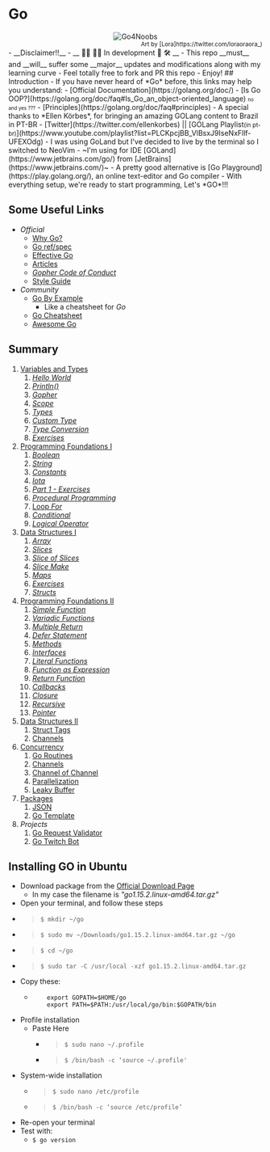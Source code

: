 # Go
<div style="text-align:center">
    <img src="https://github.com/rafaelbreno/go4noobs/blob/master/.src/RAMISTI.png?raw=true" alt="Go4Noobs" />
</div>
<div style="text-align:right">
    <small>Art by [Lora]https://twitter.com/loraoraora_)</small>
</div>
- __Disclaimer!!__
- __ 👨‍💻 👩‍💻 In development 🚧 🛠 __
- This repo __must__ and __will__ suffer some __major__ updates and modifications along with my learning curve
- Feel totally free to fork and PR this repo
- Enjoy!
## Introduction
- If you have never heard of *Go* before, this links may help you understand:
    - [Official Documentation](https://golang.org/doc/)
    - [Is Go OOP?](https://golang.org/doc/faq#Is_Go_an_object-oriented_language) <small><small>no and yes ???</small></small>
    - [Principles](https://golang.org/doc/faq#principles)
    - A special thanks to *Ellen Körbes*, for bringing an amazing GOLang content to Brazil in PT-BR
        - [Twitter](https://twitter.com/ellenkorbes) || [GOLang Playlist<small>(in pt-br)</small>](https://www.youtube.com/playlist?list=PLCKpcjBB_VlBsxJ9IseNxFllf-UFEXOdg)
- I was using GoLand but I've decided to live by the terminal so I switched to NeoVim
- ~I'm using for IDE [GOLand](https://www.jetbrains.com/go/) from [JetBrains](https://www.jetbrains.com/)~
- A pretty good alternative is [Go Playground](https://play.golang.org/), an online text-editor and Go compiler
- With everything setup, we're ready to start programming, Let's *GO*!!!

## Some Useful Links
- _Official_
    - [Why Go?](https://go.dev/solutions#case-studies)
    - [Go ref/spec](https://golang.org/ref/spec)
    - [Effective Go](https://golang.org/doc/effective_go.html)
    - [Articles](https://golang.org/doc/#articles)
    - [_Gopher Code of Conduct_](https://golang.org/conduct#values)
    - [Style Guide](https://github.com/golang/go/wiki/CodeReviewComments)
- _Community_
    - [Go By Example](https://gobyexample.com/)
        - Like a cheatsheet for _Go_
    - [Go Cheatsheet](https://devhints.io/go) 
    - [Awesome Go](https://awesome-go.com/)
## Summary
1. [Variables and Types](https://github.com/rafaelbreno/go4noobs/tree/master/01_variables_and_types)
    01. [_Hello World_](https://github.com/rafaelbreno/go4noobs/tree/master/01_variables_and_types/01_Hello_World)
    02. [_Println()_](https://github.com/rafaelbreno/go4noobs/tree/master/01_variables_and_types/02_Println)
    03. [_Gopher_](https://github.com/rafaelbreno/go4noobs/tree/master/01_variables_and_types/03_gopher)
    04. [_Scope_](https://github.com/rafaelbreno/go4noobs/tree/master/01_variables_and_types/04_Scope)
    05. [_Types_](https://github.com/rafaelbreno/go4noobs/tree/master/01_variables_and_types/05_types)
    06. [_Custom Type_](https://github.com/rafaelbreno/go4noobs/tree/master/01_variables_and_types/06_custom_type)
    07. [_Type Conversion_](https://github.com/rafaelbreno/go4noobs/tree/master/01_variables_and_types/07_conversion)
    08. [_Exercises_](https://github.com/rafaelbreno/go4noobs/tree/master/01_variables_and_types/08_exercises)
2. [Programming Foundations I](https://github.com/rafaelbreno/go4noobs/tree/master/02_programming_foundations)
    01. [_Boolean_](https://github.com/rafaelbreno/go4noobs/tree/master/02_programming_foundations/01_boolean)
    02. [_String_](https://github.com/rafaelbreno/go4noobs/tree/master/02_programming_foundations/02_string)
    03. [_Constants_](https://github.com/rafaelbreno/go4noobs/tree/master/02_programming_foundations/03_const)
    04. [_Iota_](https://github.com/rafaelbreno/go4noobs/tree/master/02_programming_foundations/04_iota)
    05. [_Part 1 - Exercises_](https://github.com/rafaelbreno/go4noobs/tree/master/02_programming_foundations/05_01_exercises)
    06. [_Procedural Programming_](https://github.com/rafaelbreno/go4noobs/tree/master/02_programming_foundations/06_procedural)
    07. [Loop _For_](https://github.com/rafaelbreno/go4noobs/tree/master/02_programming_foundations/07_loop_for)
    08. [_Conditional_](https://github.com/rafaelbreno/go4noobs/tree/master/02_programming_foundations/08_conditionals)
    09. [_Logical Operator_](https://github.com/rafaelbreno/go4noobs/tree/master/02_programming_foundations/09_logical_operators)
3. [Data Structures I](https://github.com/rafaelbreno/go4noobs/tree/master/03_data_structures)
    01. [_Array_](https://github.com/rafaelbreno/go4noobs/tree/master/03_data_structures/01_array)
    02. [_Slices_](https://github.com/rafaelbreno/go4noobs/tree/master/03_data_structures/02_slice)
    03. [_Slice of Slices_](https://github.com/rafaelbreno/go4noobs/tree/master/03_data_structures/03_slice_of_slice)
    04. [_Slice Make_](https://github.com/rafaelbreno/go4noobs/tree/master/03_data_structures/04_slice_make)
    05. [_Maps_](https://github.com/rafaelbreno/go4noobs/tree/master/03_data_structures/05_maps)
    06. [_Exercises_](https://github.com/rafaelbreno/go4noobs/tree/master/03_data_structures/06_exercises)
    07. [_Structs_](https://github.com/rafaelbreno/go4noobs/tree/master/03_data_structures/07_struct)
4. [Programming Foundations II](https://github.com/rafaelbreno/go4noobs/tree/master/04_programming_foundations_2)
    1. [_Simple Function_](https://github.com/rafaelbreno/go4noobs/tree/master/04_programming_foundations_2/01_simple_function)
    02. [_Variadic Functions_](https://github.com/rafaelbreno/go4noobs/tree/master/04_programming_foundations_2/02_variadic_functions)
    03. [_Multiple Return_](https://github.com/rafaelbreno/go4noobs/tree/master/04_programming_foundations_2/03_multiple_return)
    04. [_Defer Statement_](https://github.com/rafaelbreno/go4noobs/tree/master/04_programming_foundations_2/04_defer_statement)
    05. [_Methods_](https://github.com/rafaelbreno/go4noobs/tree/master/04_programming_foundations_2/05_methods)
    06. [_Interfaces_](https://github.com/rafaelbreno/go4noobs/tree/master/04_programming_foundations_2/06_interfaces)
    07. [_Literal Functions_](https://github.com/rafaelbreno/go4noobs/tree/master/04_programming_foundations_2/07_literal_funcs)
    08. [_Function as Expression_](https://github.com/rafaelbreno/go4noobs/tree/master/04_programming_foundations_2/08_func_as_exp)
    09. [_Return Function_](https://github.com/rafaelbreno/go4noobs/tree/master/04_programming_foundations_2/09_return_func)
    10. [_Callbacks_](https://github.com/rafaelbreno/go4noobs/tree/master/04_programming_foundations_2/10_callbacks)
    11. [_Closure_](https://github.com/rafaelbreno/go4noobs/tree/master/04_programming_foundations_2/11_closure)
    12. [_Recursive_](https://github.com/rafaelbreno/go4noobs/tree/master/04_programming_foundations_2/12_recursive)
    12. [_Pointer_](https://github.com/rafaelbreno/go4noobs/tree/master/04_programming_foundations_2/13_pointer)
5. [Data Structures II](https://github.com/rafaelbreno/go4noobs/tree/master/05_data_structures_2)
    1. [Struct Tags](https://github.com/rafaelbreno/go4noobs/tree/master/05_data_structures_2/01_struct_tags)
    2. [Channels](https://github.com/rafaelbreno/go4noobs/tree/master/05_data_structures_2/02_channels)
6. [Concurrency](https://github.com/rafaelbreno/go4noobs/tree/master/06_concurrency)
    1. [Go Routines](https://github.com/rafaelbreno/go4noobs/tree/master/06_concurrency/01_go_routines)
    2. [Channels](https://github.com/rafaelbreno/go4noobs/tree/master/06_concurrency/02_channels)
    3. [Channel of Channel](https://github.com/rafaelbreno/go4noobs/tree/master/06_concurrency/03_channel_of_channel)
    4. [Parallelization](https://github.com/rafaelbreno/go4noobs/tree/master/06_concurrency/04_parallelization)
    5. [Leaky Buffer](https://github.com/rafaelbreno/go4noobs/tree/master/06_concurrency/05_leaky_buffer)
7. [Packages](https://github.com/rafaelbreno/go4noobs/tree/master/07_packages)
    1. [JSON](https://github.com/rafaelbreno/go4noobs/tree/master/07_packages/01_json)
    2. [Go Template](https://github.com/rafaelbreno/go4noobs/tree/master/07_packages/02_go_template)
99. _Projects_ 
    1. [Go Request Validator](https://github.com/rafaelbreno/go-request-validator)
    2. [Go Twitch Bot](https://github.com/rafaelbreno/go-bot)

## Installing GO in Ubuntu
- Download package from the [Official Download Page](https://golang.org/dl/)
    - In my case the filename is _"go1.15.2.linux-amd64.tar.gz"_
- Open your terminal, and follow these steps
- > `$ mkdir ~/go`
- > `$ sudo mv ~/Downloads/go1.15.2.linux-amd64.tar.gz ~/go`
- > `$ cd ~/go`
- > `$ sudo tar -C /usr/local -xzf go1.15.2.linux-amd64.tar.gz`
- Copy these:
    -   ```shell
            export GOPATH=$HOME/go
            export PATH=$PATH:/usr/local/go/bin:$GOPATH/bin
        ```
- Profile installation
    - Paste Here
        - > `$ sudo nano ~/.profile`
        - > `$ /bin/bash -c ‘source ~/.profile'`
- System-wide installation
    - > `$ sudo nano /etc/profile`
    - > `$ /bin/bash -c ‘source /etc/profile’`
- Re-open your terminal
- Test with:
    - `$ go version`
